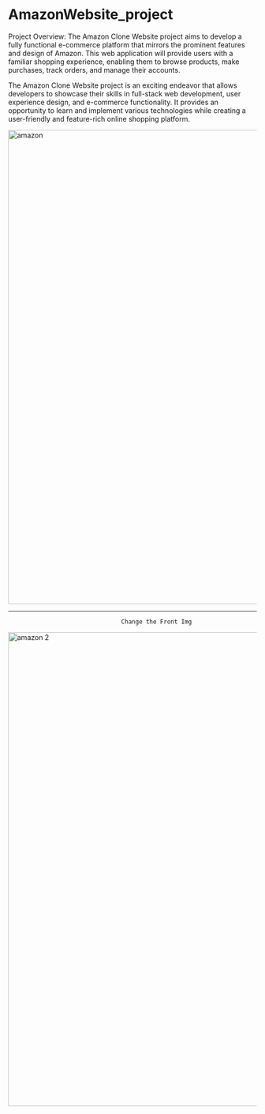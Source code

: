# AmazonWebsite_project

Project Overview:
The Amazon Clone Website project aims to develop a fully functional e-commerce platform that mirrors the prominent features and design of Amazon. This web application will provide users with a familiar shopping experience, enabling them to browse products, make purchases, track orders, and manage their accounts.

The Amazon Clone Website project is an exciting endeavor that allows developers to showcase their skills in full-stack web development, user experience design, and e-commerce functionality. It provides an opportunity to learn and implement various technologies while creating a user-friendly and feature-rich online shopping platform.







<img width="960" alt="amazon" src="https://github.com/RAHUL-Nj/amazonWebsite_project/assets/98076310/ce6a10a1-cf7d-4a86-8cb0-b81f168f1b00">


----------------------------------------------------------------------------------------------------------------------------------------------------------------------------------
                                    Change the Front Img 

<img width="960" alt="amazon 2" src="https://github.com/RAHUL-Nj/amazonWebsite_project/assets/98076310/c2d0cd44-84b9-4156-8a5f-ed0b33291434">

